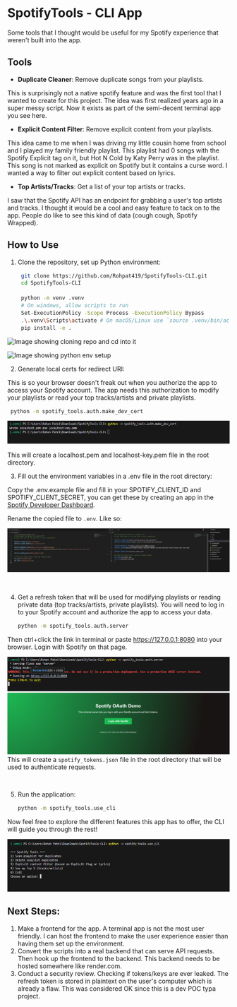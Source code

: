 # SpotifyTools - CLI App
Some tools that I thought would be useful for my Spotify experience that weren't built into the app. 

## Tools

- **Duplicate Cleaner**: Remove duplicate songs from your playlists.

This is surprisingly not a native spotify feature and was the first tool that I wanted to create for this project. The idea was first realized years ago in a super messy script. Now it exists as part of the semi-decent terminal app you see here. 


- **Explicit Content Filter**: Remove explicit content from your playlists.

This idea came to me when I was driving my little cousin home from school and I played my family friendly playlist. This playlist had 0 songs with the Spotify Explicit tag on it, but Hot N Cold by Katy Perry was in the playlist. This song is not marked as explicit on Spotify but it contains a curse word. I wanted a way to filter out explicit content based on lyrics. 


- **Top Artists/Tracks**: Get a list of your top artists or tracks.

I saw that the Spotify API has an endpoint for grabbing a user's top artists and tracks. I thought it would be a cool and easy feature to tack on to the app. People do like to see this kind of data (cough cough, Spotify Wrapped).


## How to Use


1. Clone the repository, set up Python environment:
   ```bash
    git clone https://github.com/Rohpat419/SpotifyTools-CLI.git
    cd SpotifyTools-CLI
    
    python -m venv .venv
    # On windows, allow scripts to run
    Set-ExecutionPolicy -Scope Process -ExecutionPolicy Bypass
    .\.venv\Scripts\activate # On macOS/Linux use `source .venv/bin/activate`
    pip install -e .
    ```
![Image showing cloning repo and cd into it](img/cloneCd.png)

![Image showing python env setup](img/pythonSetup.png)


2. Generate local certs for redirect URI:
 
 This is so your browser doesn't freak out when you authorize the app to access your Spotify account. The app needs this authorization to modify your playlists or read your top tracks/artists and private playlists.

   ```bash
    python -m spotify_tools.auth.make_dev_cert 
   ```

![Image showing cert generation](img/devCert.png)

This will create a localhost.pem and localhost-key.pem file in the root directory. 
&nbsp;

3. Fill out the environment variables in a .env file in the root directory:

Copy the .env.example file and fill in your SPOTIFY_CLIENT_ID and SPOTIFY_CLIENT_SECRET, you can get these by creating an app in the [Spotify Developer Dashboard](https://developer.spotify.com/dashboard/applications). 

Rename the copied file to `.env`. Like so: 

![Image showing .env file comparison to .env.example file](img/realEnvChange.png)

&nbsp;

4. Get a refresh token that will be used for modifying playlists or reading private data (top tracks/artists, private playlists). You will need to log in to your Spotify account and authorize the app to access your data.

    ```bash
    python -m spotify_tools.auth.server
    ```

Then ctrl+click the link in terminal or paste https://127.0.0.1:8080 into your browser. Login with Spotify on that page. 

![Image showing running auth server command](img/terminalServer.png)
![Image showing OAuth page](img/oAuthLogin.png)
This will create a `spotify_tokens.json` file in the root directory that will be used to authenticate requests.


&nbsp;

5. Run the application: 

    ```bash
    python -m spotify_tools.use_cli
    ```

Now feel free to explore the different features this app has to offer, the CLI will guide you through the rest!

![Image showing running the CLI command](img/openCLI.png)

## Next Steps: 
1. Make a frontend for the app. A terminal app is not the most user friendly. I can host the frontend to make the user experience easier than having them set up the environment. 
2. Convert the scripts into a real backend that can serve API requests. Then hook up the frontend to the backend. This backend needs to be hosted somewhere like render.com. 
3. Conduct a security review. Checking if tokens/keys are ever leaked. The refresh token is stored in plaintext on the user's computer which is already a flaw. This was considered OK since this is a dev POC typa project. 
